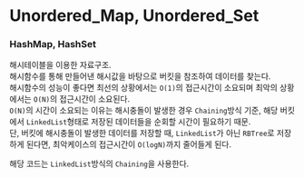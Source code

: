 # Unordered_Map, Unordered_Set
### HashMap, HashSet

해시테이블을 이용한 자료구조. <br/>
해시함수를 통해 만들어낸 해시값을 바탕으로 버킷을 참조하여 데이터를 찾는다. <br/>
해시함수의 성능이 좋다면 최선의 상황에서는 ```O(1)```의 접근시간이 소요되며 최악의 상황에서는 ```O(N)```의 접근시간이 소요된다. <br/>
```O(N)```의 시간이 소요되는 이유는 해시충돌이 발생한 경우 ```Chaining```방식 기준, 해당 버킷에서 ```LinkedList```형태로 저장된 데이터들을 순회할 시간이 필요하기 때문. <br/>
단, 버킷에 해시충돌이 발생한 데이터를 저장할 때, ```LinkedList```가 아닌 ```RBTree```로 저장하게 된다면, 최악케이스의 접근시간이 ```O(logN)```까지 줄어들게 된다. <br/>

해당 코드는 ```LinkedList```방식의 ```Chaining```을 사용한다.
